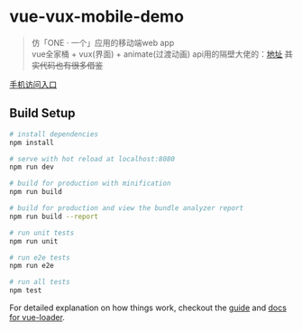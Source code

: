 # vue-vux-mobile-demo

>仿「ONE · 一个」应用的移动端web app <br/>
>vue全家桶 + vux(界面) + animate(过渡动画)
>api用的隔壁大佬的：[地址](https://github.com/gongph/one-api)
><del>其实代码也有很多借鉴<del/>

[手机访问入口](https://movbricks.github.io/vue-vux-mobile-demo/dist)


## Build Setup

``` bash
# install dependencies
npm install

# serve with hot reload at localhost:8080
npm run dev

# build for production with minification
npm run build

# build for production and view the bundle analyzer report
npm run build --report

# run unit tests
npm run unit

# run e2e tests
npm run e2e

# run all tests
npm test
```

For detailed explanation on how things work, checkout the [guide](http://vuejs-templates.github.io/webpack/) and [docs for vue-loader](http://vuejs.github.io/vue-loader).
